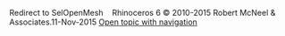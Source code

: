 ---
---

Redirect to SelOpenMesh&#160;
&#160;
Rhinoceros 6 © 2010-2015 Robert McNeel &amp; Associates.11-Nov-2015
 [Open topic with navigation](selopenmesh.html) 


